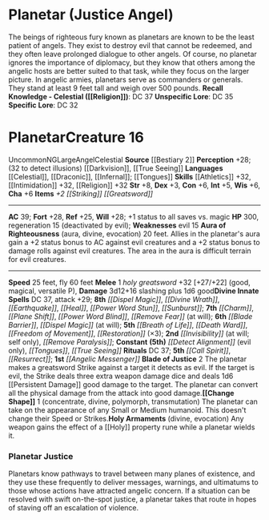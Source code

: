 ﻿---
ac: '39'
alignment: NG
all_resistance: null
burrow_speed: null
charisma: '+6'
climb_speed: null
constitution: '+6'
creature_ability:
- Aura of Righteousness
- Blade of Justice
- Change Shape
- Holy Armaments
creature_family: '[[DATABASE/monsterfamily/Angel|Angel]]'
description: "The beings of righteous fury known as planetars are known to be the\
  \ least patient of angels. They exist to destroy evil that cannot be redeemed, and\
  \ they often leave prolonged dialogue to other angels. Of course, no planetar ignores\
  \ the importance of diplomacy, but they know that others among the angelic hosts\
  \ are better suited to that task, while they focus on the larger picture. In angelic\
  \ armies, planetars serve as commanders or generals. They stand at least 9 feet\
  \ tall and weigh over 500 pounds.<br/><br/><b><u>Recall Knowledge - Celestial</u>\
  \ ( [[DATABASE/skill/Religion|Religion]] )</b>: DC 37<br/><b><u>Unspecific Lore</u></b>:\
  \ DC 35<br/><b><u>Specific Lore</u></b>: DC 32<div class=\"viewbox\">{{ viewbox(type=monster,\
  \ id=544, name=Planetar (Justice Angel)) }}</div><h1 class=\"title\">Planetar<span\
  \ style=\"margin-left:auto; margin-right:0\">Creature 16</span></h1><span class=\"\
  traituncommon\"> [[DATABASE/trait/Uncommon|Uncommon]] </span><span class=\"traitalignment\"\
  >NG</span><span class=\"traitsize\">Large</span><span class=\"trait\"> [[DATABASE/trait/Angel|Angel]]\
  \ </span><span class=\"trait\"> [[DATABASE/trait/Celestial|Celestial]] </span><br/><b>Source</b>\
  \ [[DATABASE/source/Bestiary 2|Bestiary 2]] <br/><b>Perception</b> +28; (32 to detect\
  \ illusions) [[DATABASE/monsterability/Darkvision|darkvision]] , [[DATABASE/spell/True\
  \ Seeing|true seeing]] <br/><b>Languages</b> [[DATABASE/language/Celestial|Celestial]]\
  \ , [[DATABASE/language/Draconic|Draconic]] , [[DATABASE/language/Infernal|Infernal]]\
  \ ; [[DATABASE/spell/Tongues|tongues]] <br/><b>Skills</b> [[DATABASE/skill/Athletics|Athletics]]\
  \ +32, [[DATABASE/skill/Intimidation|Intimidation]] +32, [[DATABASE/skill/Religion|Religion]]\
  \ +32<br/><b>Str</b> +8, <b>Dex</b> +3, <b>Con</b> +6, <b>Int</b> +5, <b>Wis</b>\
  \ +6, <b>Cha</b> +6<br/><b>Items</b> <i>+2 [[DATABASE/equipment/Striking|greater\
  \ striking]] [[DATABASE/weapon/Greatsword|greatsword]] </i><hr/><b>AC</b> 39; <b>Fort</b>\
  \ +28, <b>Ref</b> +25, <b>Will</b> +28; +1 status to all saves vs. magic<br/><b>HP</b>\
  \ 300, regeneration 15 (deactivated by evil); <b>Weaknesses</b> evil 15<br/><span\
  \ class=\"hanging-indent\"><b>Aura of Righteousness</b> ( [[DATABASE/trait/Aura|aura]]\
  \ , [[DATABASE/trait/Divine|divine]] , [[DATABASE/trait/Evocation|evocation]] )\
  \ 20 feet. Allies in the planetar's aura gain a +2 status bonus to AC against evil\
  \ creatures and a +2 status bonus to damage rolls against evil creatures. The area\
  \ in the aura is difficult terrain for evil creatures.</span><hr/><b>Speed</b> 25\
  \ feet, fly 60 feet<br/><span class=\"hanging-indent\"><b>Melee</b> <span aria-label=\"\
  Single Action\" class=\"action\" role=\"img\" title=\"Single Action\">[one-action]</span>\
  \ <i>holy greatsword</i> +32 [+27/+22] ( [[DATABASE/trait/Good|good]] , [[DATABASE/trait/Magical|magical]]\
  \ , [[DATABASE/trait/Versatile|versatile P]] ), <b>Damage</b> 3d12+16 slashing plus\
  \ 1d6 good</span><b>Divine Innate Spells</b> DC 37, attack +29; <b>8th</b> <i> [[DATABASE/spell/Dispel\
  \ Magic|dispel magic]] </i>, <i> [[DATABASE/spell/Divine Wrath|divine wrath]] </i>,\
  \ <i> [[DATABASE/spell/Earthquake|earthquake]] </i>, <i> [[DATABASE/spell/Heal|heal]]\
  \ </i>, <i> [[DATABASE/spell/Power Word Stun|power word stun]] </i>, <i> [[DATABASE/spell/Sunburst|sunburst]]\
  \ </i>; <b>7th</b> <i> [[DATABASE/spell/Charm|charm]] </i>, <i> [[DATABASE/spell/Plane\
  \ Shift|plane shift]] </i>, <i> [[DATABASE/spell/Power Word Blind|power word blind]]\
  \ </i>, <i> [[DATABASE/spell/Remove Fear|remove fear]] </i> (at will); <b>6th</b>\
  \ <i> [[DATABASE/spell/Blade Barrier|blade barrier]] </i>, <i> [[DATABASE/spell/Dispel\
  \ Magic|dispel magic]] </i> (at will); <b>5th</b> <i> [[DATABASE/spell/Breath of\
  \ Life|breath of life]] </i>, <i> [[DATABASE/spell/Death Ward|death ward]] </i>,\
  \ <i> [[DATABASE/spell/Freedom of Movement|freedom of movement]] </i>, <i> [[DATABASE/spell/Restoration|restoration]]\
  \ </i> (\xD73); <b>2nd</b> <i> [[DATABASE/spell/Invisibility|invisibility]] </i>\
  \ (at will; self only), <i> [[DATABASE/spell/Remove Paralysis|remove paralysis]]\
  \ </i>; <b>Constant</b> <b>(5th)</b> <i> [[DATABASE/spell/Detect Alignment|detect\
  \ alignment]] </i> (evil only), <i> [[DATABASE/spell/Tongues|tongues]] </i>, <i>\
  \ [[DATABASE/spell/True Seeing|true seeing]] </i><br/><b>Rituals</b> DC 37; <b>5th</b>\
  \ <i> [[DATABASE/ritual/Call Spirit|call spirit]] </i>, <i> [[DATABASE/ritual/Resurrect|resurrect]]\
  \ </i>; <b>1st</b> <i> [[DATABASE/ritual/Angelic Messenger|angelic messenger]] </i><br/><span\
  \ class=\"hanging-indent\"><b>Blade of Justice</b> <span aria-label=\"Two Actions\"\
  \ class=\"action\" role=\"img\" title=\"Two Actions\">[two-actions]</span>   The\
  \ planetar makes a greatsword Strike against a target it detects as evil. If the\
  \ target is evil, the Strike deals three extra weapon damage dice and deals 1d6\
  \ [[DATABASE/condition/Persistent Damage|persistent]] good damage to the target.\
  \ The planetar can convert all the physical damage from the attack into good damage.</span><span\
  \ class=\"hanging-indent\"><b> [[DATABASE/monsterability/Change Shape|Change Shape]]\
  \ </b> <span aria-label=\"Single Action\" class=\"action\" role=\"img\" title=\"\
  Single Action\">[one-action]</span>   ( [[DATABASE/trait/Concentrate|concentrate]]\
  \ , [[DATABASE/trait/Divine|divine]] , [[DATABASE/trait/Polymorph|polymorph]] ,\
  \ [[DATABASE/trait/Transmutation|transmutation]] ) The planetar can take on the\
  \ appearance of any Small or Medium humanoid. This doesn't change their Speed or\
  \ Strikes.</span><span class=\"hanging-indent\"><b>Holy Armaments</b> ( [[DATABASE/trait/Divine|divine]]\
  \ , [[DATABASE/trait/Evocation|evocation]] ) Any weapon gains the effect of a [[DATABASE/equipment/Holy|holy]]\
  \ property rune while a planetar wields it.</span><h3 class=\"title\"><img alt=\"\
  Sidebar - Additional Lore\" src=\"Images\\Icons\\Sidebar_2_AdditionalLore.png\"\
  \ style=\"height:18px; padding:2px 10px 0px 2px\" title=\"Sidebar - Additional Lore\"\
  /> Planetar Justice</h3>Planetars know pathways to travel between many planes of\
  \ existence, and they use these frequently to deliver messages, warnings, and ultimatums\
  \ to those whose actions have attracted angelic concern. If a situation can be resolved\
  \ with swift on-the-spot justice, a planetar takes that route in hopes of staving\
  \ off an escalation of violence."
dexterity: '+3'
element: null
fly_speed: '60'
fortitude: '+28'
hardness: null
hp: '300'
id: '544'
immunity: null
intelligence: '+5'
land_speed: '25'
language:
- '[[DATABASE/language/Celestial|Celestial]]'
- '[[DATABASE/language/Draconic|Draconic]]'
- '[[DATABASE/language/Infernal|Infernal]] ; [[DATABASE/spell/Tongues|tongues]]'
level: '16'
max_speed: '60'
name: Planetar
perception: '+28'
rarity: Uncommon
reflex: '+25'
resistance: null
rus_type_level: null
school: null
sense:
- (32 to detect illusions) [[DATABASE/monsterability/Darkvision|darkvision]]
- '[[DATABASE/spell/True Seeing|true seeing]]'
size: Large
skill:
- '[[DATABASE/skill/Athletics|Athletics]] +32'
- '[[DATABASE/skill/Intimidation|Intimidation]] +32'
- '[[DATABASE/skill/Religion|Religion]] +32'
source: '[[DATABASE/source/Bestiary 2|Bestiary 2]]'
speed:
- 25 feet
- fly 60 feet
spell:
- '[[DATABASE/spell/Blade Barrier|Blade Barrier]]'
- '[[DATABASE/spell/Breath of Life|Breathof Life]]'
- '[[DATABASE/spell/Charm|Charm]]'
- '[[DATABASE/spell/Death Ward|Death Ward]]'
- '[[DATABASE/spell/Detect Alignment|Detect Alignment]]'
- '[[DATABASE/spell/Dispel Magic|Dispel Magic]]'
- '[[DATABASE/spell/Divine Wrath|Divine Wrath]]'
- '[[DATABASE/spell/Earthquake|Earthquake]]'
- '[[DATABASE/spell/Freedom of Movement|Freedom of Movement]]'
- '[[DATABASE/spell/Heal|Heal]]'
- '[[DATABASE/spell/Invisibility|Invisibility]]'
- '[[DATABASE/spell/Plane Shift|Plane Shift]]'
- '[[DATABASE/spell/Power Word Blind|Power Word Blind]]'
- '[[DATABASE/spell/Power Word Stun|Power Word Stun]]'
- '[[DATABASE/spell/Remove Fear|Remove Fear]]'
- '[[DATABASE/spell/Remove Paralysis|Remove Paralysis]]'
- '[[DATABASE/spell/Restoration|Restoration]]'
- '[[DATABASE/spell/Sunburst|Sunburst]]'
- '[[DATABASE/spell/Tongues|Tongues]]'
- '[[DATABASE/spell/True Seeing|True Seeing]]'
strength: '+8'
strength_req: '8'
strongest_save:
- Fortitude
- Will
swim_speed: null
trait:
- '[[DATABASE/trait/Angel|Angel]]'
- '[[DATABASE/trait/Celestial|Celestial]]'
- '[[DATABASE/trait/Uncommon|Uncommon]]'
type: Creature
vision: Darkvision
weakest_save:
- Reflex
weakness:
- evil 15
will: '+28'
wisdom: '+6'

---
# Planetar (Justice Angel)

The beings of righteous fury known as planetars are known to be the least patient of angels. They exist to destroy evil that cannot be redeemed, and they often leave prolonged dialogue to other angels. Of course, no planetar ignores the importance of diplomacy, but they know that others among the angelic hosts are better suited to that task, while they focus on the larger picture. In angelic armies, planetars serve as commanders or generals. They stand at least 9 feet tall and weigh over 500 pounds.
**Recall Knowledge - Celestial ([[Religion]])**: DC 37
**Unspecific Lore**: DC 35
**Specific Lore**: DC 32

# Planetar<span class="item-type">Creature 16</span>

<span class="trait-uncommon item-trait">Uncommon</span><span class="trait-alignment item-trait">NG</span><span class="trait-size item-trait">Large</span><span class="item-trait">Angel</span><span class="item-trait">Celestial</span>
**Source** [[Bestiary 2]] 
**Perception** +28; (32 to detect illusions) [[Darkvision]], [[True Seeing]]
**Languages** [[Celestial]], [[Draconic]], [[Infernal]]; [[Tongues]]
**Skills** [[Athletics]] +32, [[Intimidation]] +32, [[Religion]] +32
**Str** +8, **Dex** +3, **Con** +6, **Int** +5, **Wis** +6, **Cha** +6
**Items** _+2 [[Striking]] [[Greatsword]]_

---
**AC** 39; **Fort** +28, **Ref** +25, **Will** +28; +1 status to all saves vs. magic
**HP** 300, regeneration 15 (deactivated by evil); **Weaknesses** evil 15
<span class="in-box-ability">**Aura of Righteousness** (aura, divine, evocation) 20 feet. Allies in the planetar's aura gain a +2 status bonus to AC against evil creatures and a +2 status bonus to damage rolls against evil creatures. The area in the aura is difficult terrain for evil creatures.</span>

---
**Speed** 25 feet, fly 60 feet
<span class="in-box-ability">**Melee** <span class="action-icon">1</span> _holy greatsword_ +32 [+27/+22] (good, magical, versatile P), **Damage** 3d12+16 slashing plus 1d6 good</span>**Divine Innate Spells** DC 37, attack +29; **8th** _[[Dispel Magic]]_, _[[Divine Wrath]]_, _[[Earthquake]]_, _[[Heal]]_, _[[Power Word Stun]]_, _[[Sunburst]]_; **7th** _[[Charm]]_, _[[Plane Shift]]_, _[[Power Word Blind]]_, _[[Remove Fear]]_ (at will); **6th** _[[Blade Barrier]]_, _[[Dispel Magic]]_ (at will); **5th** _[[Breath of Life]]_, _[[Death Ward]]_, _[[Freedom of Movement]]_, _[[Restoration]]_ (×3); **2nd** _[[Invisibility]]_ (at will; self only), _[[Remove Paralysis]]_; **Constant** **(5th)** _[[Detect Alignment]]_ (evil only), _[[Tongues]]_, _[[True Seeing]]_
**Rituals** DC 37; **5th** _[[Call Spirit]]_, _[[Resurrect]]_; **1st** _[[Angelic Messenger]]_
<span class="in-box-ability">**Blade of Justice** <span class="action-icon">2</span> The planetar makes a greatsword Strike against a target it detects as evil. If the target is evil, the Strike deals three extra weapon damage dice and deals 1d6 [[Persistent Damage]] good damage to the target. The planetar can convert all the physical damage from the attack into good damage.</span><span class="in-box-ability">**[[Change Shape]]** <span class="action-icon">1</span> (concentrate, divine, polymorph, transmutation) The planetar can take on the appearance of any Small or Medium humanoid. This doesn't change their Speed or Strikes.</span><span class="in-box-ability">**Holy Armaments** (divine, evocation) Any weapon gains the effect of a [[Holy]] property rune while a planetar wields it.</span>

###  Planetar Justice

Planetars know pathways to travel between many planes of existence, and they use these frequently to deliver messages, warnings, and ultimatums to those whose actions have attracted angelic concern. If a situation can be resolved with swift on-the-spot justice, a planetar takes that route in hopes of staving off an escalation of violence.